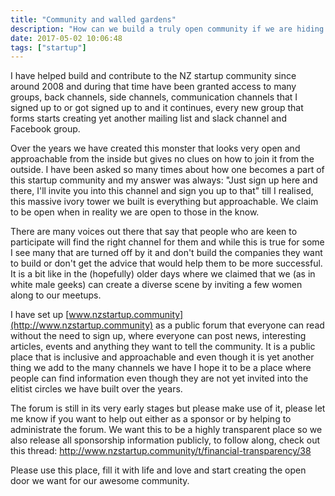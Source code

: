 ```yaml
---
title: "Community and walled gardens"
description: "How can we build a truly open community if we are hiding in walled gardens all the time"
date: 2017-05-02 10:06:48
tags: ["startup"]
---
```


I have helped build and contribute to the NZ startup community since around 2008
and during that time have been granted access to many groups, back channels, side
channels, communication channels that I signed up to or got signed up to and it
continues, every new group that forms starts creating yet another mailing
list and slack channel and Facebook group.

Over the years we have created this monster that looks very open and
approachable from the inside but gives no clues on how to join it from the
outside. I have been asked so many times about how one becomes a part of this
startup community and my answer was always: "Just sign up here and there, I'll
invite you into this channel and sign you up to that" till I realised, this
massive ivory tower we built is everything but approachable. We claim to be open
when in reality we are open to those in the know.

There are many voices out there that say that people who are keen to participate
will find the right channel for them and while this is true for some I see many
that are turned off by it and don't build the companies they want to build or
don't get the advice that would help them to be more successful. It is a bit like
in the (hopefully) older days where we claimed that we (as in white male geeks)
can create a diverse scene by inviting a few women along to our meetups.

I have set up [www.nzstartup.community](http://www.nzstartup.community) as a public
forum that everyone can read without the need to sign up, where everyone can
post news, interesting articles, events and anything they want to tell the
community. It is a public place that is inclusive and approachable and even
though it is yet another thing we add to the many channels we have I hope it to
be a place where people can find information even though they are not yet invited
into the elitist circles we have built over the years.

The forum is still in its very early stages but please make use of it, please
let me know if you want to help out either as a sponsor or by helping to
administrate the forum. We want this to be a highly transparent place so we also
release all sponsorship information publicly, to follow along, check out this
thread: http://www.nzstartup.community/t/financial-transparency/38

Please use this place, fill it with life and love and start creating the open
door we want for our awesome community.
